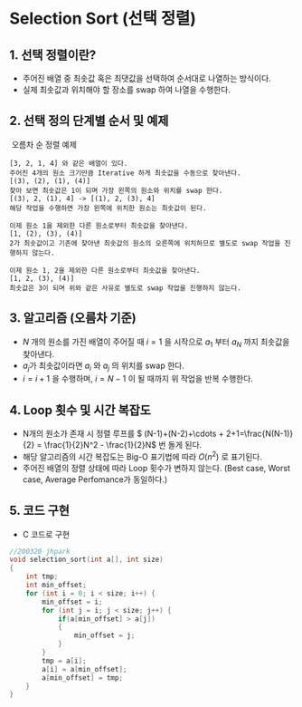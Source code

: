 # Selection Sort (선택 정렬)

## 1. 선택 정렬이란?

- 주어진 배열 중 최솟값 혹은 최댓값을 선택하여 순서대로 나열하는 방식이다.
- 실제 최솟값과 위치해야 할 장소를 swap 하여 나열을 수행한다.

## 2. 선택 정의 단계별 순서 및 예제

​	오름차 순 정렬 예제

```
[3, 2, 1, 4] 와 같은 배열이 있다.
주어진 4개의 원소 크기만큼 Iterative 하게 최솟값을 수동으로 찾아낸다.
[(3), (2), (1), (4)]
찾아 보면 최솟값은 1이 되며 가장 왼쪽의 원소와 위치를 swap 한다.
[(3), 2, (1), 4] -> [(1), 2, (3), 4]
해당 작업을 수행하면 가장 왼쪽에 위치한 원소는 최솟값이 된다.

이제 원소 1을 제외한 다른 원소로부터 최솟값을 찾아낸다.
[1, (2), (3), (4)]
2가 최솟값이고 기존에 찾아낸 최솟값의 원소의 오른쪽에 위치하므로 별도로 swap 작업을 진행하지 않는다.

이제 원소 1, 2을 제외한 다른 원소로부터 최솟값을 찾아낸다.
[1, 2, (3), (4)]
최솟값은 3이 되며 위와 같은 사유로 별도로 swap 작업을 진행하지 않는다.
```

## 3. 알고리즘 (오름차 기준)

- $N$ 개의 원소를 가진 배열이 주어질 때 $i = 1$ 을 시작으로 $a_1$ 부터 $a_N$ 까지 최솟값을 찾아낸다.
- $a_j$가 최솟값이라면 $a_i$ 와 $a_j$ 의 위치를 swap 한다.
- $i = i + 1$ 을 수행하며, $i = N - 1$ 이 될 때까지 위 작업을 반복 수행한다.

## 4. Loop 횟수 및 시간 복잡도

- N개의 원소가 존재 시 정렬 루프를 $ (N-1)+(N-2)+\cdots + 2+1=\frac{N(N-1)}{2} = \frac{1}{2}N^2 - \frac{1}{2}N$ 번 돌게 된다.
- 해당 알고리즘의 시간 복잡도는 Big-O 표기법에 따라 $O(n^2)$ 로 표기된다.
- 주어진 배열의 정렬 상태에 따라 Loop 횟수가 변하지 않는다. (Best case, Worst case, Average Perfomance가 동일하다.)

## 5. 코드 구현

- C 코드로 구현

```c
//200320 jhpark
void selection_sort(int a[], int size)
{
    int tmp;
    int min_offset;
    for (int i = 0; i < size; i++) {
        min_offset = i;
        for (int j = i; j < size; j++) {
            if(a[min_offset] > a[j])
            {
                min_offset = j;
            }
        }
        tmp = a[i];
        a[i] = a[min_offset];
        a[min_offset] = tmp;
    }
}
```



